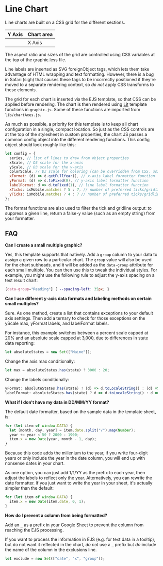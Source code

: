 Line Chart
==========

Line charts are built on a CSS grid for the different sections.

| Y Axis   | Chart area  |
| -------- | ----------- |
|          | X Axis      |

The aspect ratio and sizes of the grid are controlled using CSS
variables at the top of the graphic.less file.

Line labels are inserted as SVG foreignObject tags, which lets them take
advantage of HTML wrapping and text formatting. However, there is a bug
in Safari (sigh) that causes these tags to be incorrectly positioned if
they\'re moved to a separate rendering context, so *do not* apply CSS
transforms to these elements.

The grid for each chart is inserted via the EJS template, so that CSS
can be applied before rendering. The chart is then rendered using
[Lit](https://lit.dev/docs/templates/overview/) template functions in
`graphic.js`. Some of these functions are imported from
`lib/chartAxes.js`.

As much as possible, a priority for this template is to keep all chart
configuration in a single, compact location. So just as the CSS controls
are at the top of the stylesheet in custom properties, the chart JS
passes a common config object into the different rendering functions.
This config object should look roughly like this:

``` javascript
let config = {
  series, // list of lines to draw from object properties
  xScale, // D3 scale for the x-axis
  yScale, // D3 scale for the y-axis
  colorScale, // D3 scale for coloring (can be overridden from CSS, using the series name)
  xFormat: (d) => d.getFullYear(), // x-axis label formatter function
  yFormat: (d) => d.toFixed(0), // y-axis label formatter function
  labelFormat: d => d.toFixed(1), // line label formatter function
  xTicks: isMobile.matches ? 5 : 7, // number of preferred ticks/gridlines on the x-axis
  yTicks: isMobile.matches ? 4 : 7 // number of preferred ticks/gridlines on the y-axis
};
```

The format functions are also used to filter the tick and gridline
output: to suppress a given line, return a false-y value (such as an
empty string) from your formatter.

FAQ
---

**Can I create a small multiple graphic?**

Yes, this template supports that natively. Add a `group` column to your
data to assign a given row to a particular chart. The `group` value will
also be used for the chart subheads, and it will be added as the
`data-group` attribute for each small multiple. You can then use this to
tweak the individual styles. For example, you might use the following
rule to adjust the y-axis spacing on a test result chart:

``` css
[data-group="Reading"] { --spacing-left: 35px; }
```

**Can I use different y-axis data formats and labeling methods on
certain small multiples?**

Sure. As one method, create a list that contains exceptions to your
default axis settings. Then add a ternary to check for those exceptions
on the yScale max, yFormat labels, and labelFormat labels.

For instance, this example switches between a percent scale capped at
20% and an absolute scale capped at 3,000, due to differences in state
data reporting:

``` javascript
let absoluteStates = new Set(["Maine"]);
```

Change the axis max conditionally:

``` javascript
let max = absoluteStates.has(state) ? 3000 : 20;
```

Change the labels conditionally:

``` javascript
yFormat: absoluteStates.has(state) ? (d) => d.toLocaleString() : (d) => d.toFixed(0) + "%",
labelFormat: absoluteStates.has(state) ? d => d.toLocaleString() : d => d.toFixed(1) + "%",
```

**What if I don\'t have my data in DD/MM/YY format?**

The default date formatter, based on the sample data in the template
sheet, is:

``` javascript
for (let item of window.DATA) {
  let [month, day, year] = item.date.split("/").map(Number);
  year += year < 50 ? 2000 : 1900;
  item.x = new Date(year, month - 1, day);
}
```

Because this code adds the millenium to the year, if you write
four-digit years or only include the year in the date column, you will
end up with nonsense dates in your chart.

As one option, you can just add 1/1/YY as the prefix to each year, then
adjust the labels to reflect only the year. Alternatively, you can
rewrite the date formatter. If you just want to write the year in your
sheet, it\'s actually simpler than the default:

``` javascript
for (let item of window.DATA) {
  item.x = new Date(item.date, 0, 1);
}
```

**How do I prevent a column from being formatted?**

Add an `_` as a prefix in your Google Sheet to prevent the column from reaching the EJS processing.

If you want to process the information in EJS (e.g. for text data in a tooltip), but do not want it reflected in the chart, *do not* use a `_` prefix but *do* include the name of the column in the exclusions line.

``` javascript
let exclude = new Set(["date", "x", "group"]);
````

